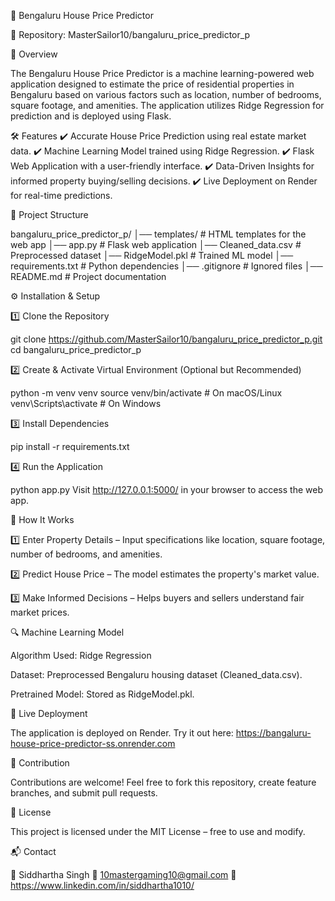 🏡 Bengaluru House Price Predictor

🔗 Repository: MasterSailor10/bangaluru_price_predictor_p

🚀 Overview

The Bengaluru House Price Predictor is a machine learning-powered web application designed to estimate the price of residential properties in Bengaluru based on various factors such as location, number of bedrooms, square footage, and amenities. The application utilizes Ridge Regression for prediction and is deployed using Flask.

🛠️ Features ✔️ Accurate House Price Prediction using real estate market data. ✔️ Machine Learning Model trained using Ridge Regression. ✔️ Flask Web Application with a user-friendly interface. ✔️ Data-Driven Insights for informed property buying/selling decisions. ✔️ Live Deployment on Render for real-time predictions.

📂 Project Structure

bangaluru_price_predictor_p/ │── templates/ # HTML templates for the web app
│── app.py # Flask web application
│── Cleaned_data.csv # Preprocessed dataset
│── RidgeModel.pkl # Trained ML model
│── requirements.txt # Python dependencies
│── .gitignore # Ignored files
│── README.md # Project documentation

⚙️ Installation & Setup

1️⃣ Clone the Repository

git clone https://github.com/MasterSailor10/bangaluru_price_predictor_p.git cd bangaluru_price_predictor_p

2️⃣ Create & Activate Virtual Environment (Optional but Recommended)

python -m venv venv source venv/bin/activate # On macOS/Linux venv\Scripts\activate # On Windows

3️⃣ Install Dependencies

pip install -r requirements.txt

4️⃣ Run the Application

python app.py Visit http://127.0.0.1:5000/ in your browser to access the web app.

🎯 How It Works

1️⃣ Enter Property Details – Input specifications like location, square footage, number of bedrooms, and amenities.

2️⃣ Predict House Price – The model estimates the property's market value.

3️⃣ Make Informed Decisions – Helps buyers and sellers understand fair market prices.

🔍 Machine Learning Model

Algorithm Used: Ridge Regression

Dataset: Preprocessed Bengaluru housing dataset (Cleaned_data.csv).

Pretrained Model: Stored as RidgeModel.pkl.

🔗 Live Deployment

The application is deployed on Render. Try it out here: https://bangaluru-house-price-predictor-ss.onrender.com

🤝 Contribution

Contributions are welcome! Feel free to fork this repository, create feature branches, and submit pull requests.

📜 License

This project is licensed under the MIT License – free to use and modify.

📬 Contact

👤 Siddhartha Singh 📧 10mastergaming10@gmail.com 🔗 https://www.linkedin.com/in/siddhartha1010/
